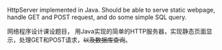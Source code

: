 HttpServer implemented in Java.
Should be able to serve static webpage, handle GET and POST request, and do some simple SQL query.

网络程序设计课设题目，
用Java实现的简单的HTTP服务器，实现静态页面显示，处理GET和POST请求，<del>以及数据库查询</del>。
